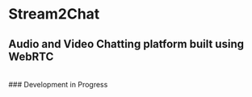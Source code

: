 # Stream2Chat
## Audio and Video Chatting platform built using WebRTC
<br />
### Development in Progress
